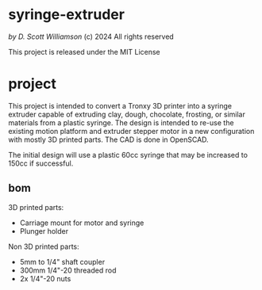 # syringe-extruder
*by D. Scott Williamson* (c) 2024 All rights reserved

This project is released under the MIT License

# project

This project is intended to convert a Tronxy 3D printer into a syringe extruder capable of extruding clay, dough, chocolate, frosting, or similar materials from a plastic syringe.  The design is intended to re-use the existing motion platform and extruder stepper motor in a new configuration with mostly 3D printed parts. The CAD is done in OpenSCAD.

The initial design will use a plastic 60cc syringe that may be increased to 150cc if successful.

## bom
3D printed parts:
* Carriage mount for motor and syringe
* Plunger holder

Non 3D printed parts:
* 5mm to 1/4" shaft coupler
* 300mm 1/4"-20 threaded rod
* 2x 1/4"-20 nuts

